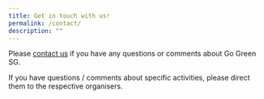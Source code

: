 ```yaml
---
title: Get in touch with us!
permalink: /contact/
description: ""
---
```

Please [contact us](https://form.gov.sg/64538dec0922f60012ab7cc0) if you have any questions or comments about Go Green SG.

If you have questions / comments about specific activities, please direct them to the respective organisers.